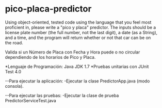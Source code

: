 # pico-placa-predictor

Using object-oriented, tested code using the language that you feel most proficient in, please write a "pico y placa" predictor. The inputs should be a license plate number (the full number, not the last digit), a date (as a String), and a time, and the program will return whether or not that car can be on the road.

Valida si un Número de Placa con Fecha y Hora puede o no circular dependiendo de los horarios de Pico y Placa.

*Lenguaje de Programación: Java JDK 1.7
*Pruebas unitarias con JUnit Test 4.0

--Para ejecutar la aplicación:
  -Ejecutar la clase PredictorApp.java (modo consola).

--Para ejecutar las pruebas: 
  -Ejecutar la clase de prueba PredictorServiceTest.java
